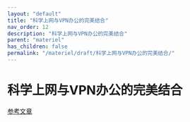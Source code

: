 ```yaml
---
layout: "default"
title: "科学上网与VPN办公的完美结合"
nav_order: 12
description: "科学上网与VPN办公的完美结合"
parent: "materiel"
has_children: false
permalink: "/materiel/draft/科学上网与VPN办公的完美结合/"
---
```


# 科学上网与VPN办公的完美结合

[参考文章](https://blog.long2ice.io/2023/03/%E7%A7%91%E5%AD%A6%E4%B8%8A%E7%BD%91%E4%B8%8Evpn%E5%8A%9E%E5%85%AC%E7%9A%84%E5%AE%8C%E7%BE%8E%E7%BB%93%E5%90%88/)
